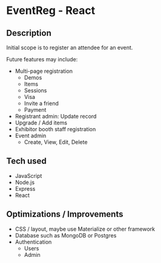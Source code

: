 # EventReg - React
## Description

Initial scope is to register an attendee for an event.

Future features may include:
* Multi-page registration
  * Demos
  * Items
  * Sessions
  * Visa
  * Invite a friend
  * Payment
* Registrant admin: Update record
* Upgrade / Add items
* Exhibitor booth staff registration
* Event admin
  * Create, View, Edit, Delete

## Tech used
* JavaScript
* Node.js
* Express
* React
<!-- 
* MongoDB
* Mongoose
* Passport.js
* Google Auth 2.0
* Handlebars
* Materialize
* FontAwesome
* MVC 
-->

## Optimizations / Improvements

- CSS / layout, maybe use Materialize or other framework
- Database such as MongoDB or Postgres
- Authentication
  - Users
  - Admin

